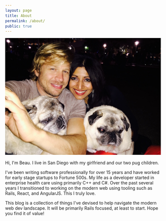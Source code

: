 ```yaml
---
layout: page
title: About
permalink: /about/
public: true
---
```

<img src="/images/us.jpg" />

Hi, I'm Beau.  I live in San Diego with my girlfriend and our two pug children.

I've been writing software professionally for over 15 years and have worked for early stage startups to Fortune 500s.  My life as a developer started in enterprise health care using primarily C++ and C#.  Over the past several years I transitioned to working on the modern web using tooling such as Rails, React, and AngularJS.  This I truly love.

This blog is a collection of things I've devised to help navigate the modern web dev landscape.  It will be primarily Rails focused, at least to start.  Hope you find it of value!
